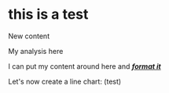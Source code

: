 # this is a test

New content





<FlatUiTable url="https://raw.githubusercontent.com/datasets/oil-prices/main/data/wti-year.csv" />







My analysis here

<FlatUiTable url="https://raw.githubusercontent.com/datasets/oil-prices/main/data/wti-year.csv" />





I can put my content around here and ***<u>format it</u>***

<FlatUiTable url="https://raw.githubusercontent.com/datasets/oil-prices/main/data/wti-year.csv" />

Let's now create a line chart: (test)

<LineChart data="https://raw.githubusercontent.com/datasets/oil-prices/main/data/wti-year.csv" xAxis="Date" yAxis="Price" />